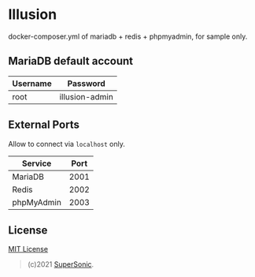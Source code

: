 # Illusion

docker-composer.yml of mariadb + redis + phpmyadmin, for sample only.

## MariaDB default account

| Username | Password       |
| -------- | -------------- |
| root     | illusion-admin |

## External Ports

Allow to connect via `localhost` only.

| Service    | Port |
| ---------- | ---- |
| MariaDB    | 2001 |
| Redis      | 2002 |
| phpMyAdmin | 2003 |

## License

[MIT License](LICENSE)

> (c)2021 [SuperSonic](https://github.com/supersonictw).
